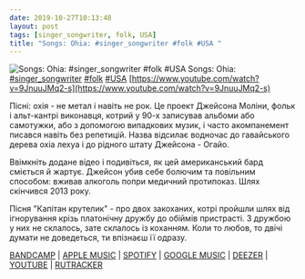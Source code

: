 ```yaml
---
date: 2019-10-27T10:13:48
layout: post
tags: [singer_songwriter, folk, USA]
title: "Songs: Ohia: #singer_songwriter #folk #USA "
---
```

![Songs: Ohia: #singer_songwriter #folk #USA ](https://i.ytimg.com/vi/9JnuuJMq2-s/maxresdefault.jpg)
Songs: Ohia: [#singer_songwriter](/tags/#singer_songwriter) [#folk](/tags/#folk) [#USA](/tags/#USA) [https://www.youtube.com/watch?v=9JnuuJMq2-s](https://www.youtube.com/watch?v=9JnuuJMq2-s)

Пісні: охія - не метал і навіть не рок. Це проект Джейсона Моліни, фольк і альт-кантрі виконавця, котрий у 90-х записував альбоми або самотужки, або з допомогою випадкових музик, і часто акомпанемент писався навіть без репетицій. Назва відсилає водночас до гавайського дерева охіа лехуа і до рідного штату Джейсона - Огайо.

Ввімкніть додане відео і подивіться, як цей американський бард сміється й жартує. Джейсон убив себе болючим та повільним способом: вживав алкоголь попри медичний протипоказ. Шлях скінчився 2013 року.

Пісня &quot;Капітан крутелик&quot; - про двох закоханих, котрі пройшли шлях від ігнорування крізь платонічну дружбу до обіймів пристрасті. З дружбою у них не склалось, зате склалось із коханням. Коли то любов, то двічі думати не доведеться, ти впізнаєш її одразу.

[BANDCAMP](https://thesongsofjasonmolina.bandcamp.com/album/the-songs-of-jason-molina) | [APPLE MUSIC](https://music.apple.com/us/album/axxess-ace/789877350) | [SPOTIFY](https://open.spotify.com/album/2UpeCoI0CVCX9wF8e1RsQm) | [GOOGLE MUSIC](https://play.google.com/music/m/Brjg432bh3lrmxtfzcagbla5j54?t=Axxess__Ace_-_Songs_Ohia) | [DEEZER](https://www.deezer.com/album/7291532?utm_source=deezer&amp;utm_content=album-7291532&amp;utm_term=1601611822_1572163969&amp;utm_medium=web) | [YOUTUBE](https://www.youtube.com/playlist?list=OLAK5uy_mHfMRae4Tn20Mbud5LB7N1lgsMfhUSbPY) | [RUTRACKER](https://rutracker.org/forum/viewtopic.php?t=4552122)